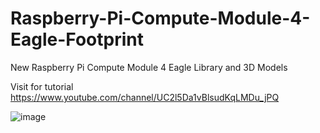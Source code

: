 # Raspberry-Pi-Compute-Module-4-Eagle-Footprint
New Raspberry Pi Compute Module 4 Eagle Library and 3D Models

Visit for tutorial https://www.youtube.com/channel/UC2l5Da1vBlsudKqLMDu_jPQ


![image](https://user-images.githubusercontent.com/28555587/99907881-6ce58680-2d05-11eb-9c88-b88c916436f8.png)
